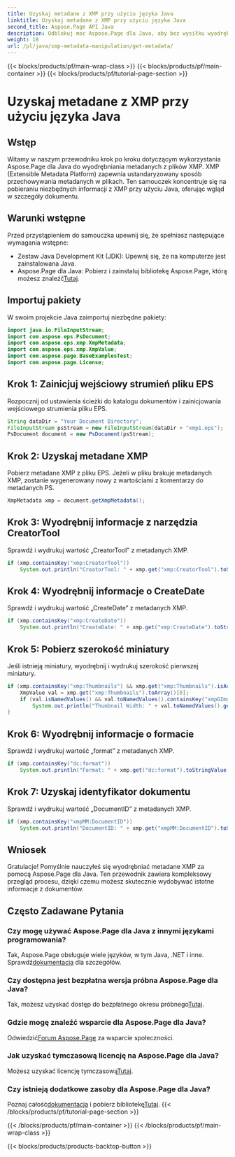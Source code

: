 ```yaml
---
title: Uzyskaj metadane z XMP przy użyciu języka Java
linktitle: Uzyskaj metadane z XMP przy użyciu języka Java
second_title: Aspose.Page API Java
description: Odblokuj moc Aspose.Page dla Java, aby bez wysiłku wyodrębnić metadane XMP. Ulepsz analizę dokumentów dzięki naszemu przewodnikowi krok po kroku!
weight: 18
url: /pl/java/xmp-metadata-manipulation/get-metadata/
---
```


{{< blocks/products/pf/main-wrap-class >}}
{{< blocks/products/pf/main-container >}}
{{< blocks/products/pf/tutorial-page-section >}}

# Uzyskaj metadane z XMP przy użyciu języka Java

## Wstęp
Witamy w naszym przewodniku krok po kroku dotyczącym wykorzystania Aspose.Page dla Java do wyodrębniania metadanych z plików XMP. XMP (Extensible Metadata Platform) zapewnia ustandaryzowany sposób przechowywania metadanych w plikach. Ten samouczek koncentruje się na pobieraniu niezbędnych informacji z XMP przy użyciu Java, oferując wgląd w szczegóły dokumentu.
## Warunki wstępne
Przed przystąpieniem do samouczka upewnij się, że spełniasz następujące wymagania wstępne:
- Zestaw Java Development Kit (JDK): Upewnij się, że na komputerze jest zainstalowana Java.
-  Aspose.Page dla Java: Pobierz i zainstaluj bibliotekę Aspose.Page, którą możesz znaleźć[Tutaj](https://releases.aspose.com/page/java/).
## Importuj pakiety
W swoim projekcie Java zaimportuj niezbędne pakiety:
```java
import java.io.FileInputStream;
import com.aspose.eps.PsDocument;
import com.aspose.eps.xmp.XmpMetadata;
import com.aspose.eps.xmp.XmpValue;
import com.aspose.page.BaseExamplesTest;
import com.aspose.page.License;
```
## Krok 1: Zainicjuj wejściowy strumień pliku EPS
Rozpocznij od ustawienia ścieżki do katalogu dokumentów i zainicjowania wejściowego strumienia pliku EPS.
```java
String dataDir = "Your Document Directory";
FileInputStream psStream = new FileInputStream(dataDir + "xmp1.eps");
PsDocument document = new PsDocument(psStream);
```
## Krok 2: Uzyskaj metadane XMP
Pobierz metadane XMP z pliku EPS. Jeżeli w pliku brakuje metadanych XMP, zostanie wygenerowany nowy z wartościami z komentarzy do metadanych PS.
```java
XmpMetadata xmp = document.getXmpMetadata();
```
## Krok 3: Wyodrębnij informacje z narzędzia CreatorTool
Sprawdź i wydrukuj wartość „CreatorTool” z metadanych XMP.
```java
if (xmp.containsKey("xmp:CreatorTool"))
    System.out.println("CreatorTool: " + xmp.get("xmp:CreatorTool").toStringValue());
```
## Krok 4: Wyodrębnij informacje o CreateDate
Sprawdź i wydrukuj wartość „CreateDate” z metadanych XMP.
```java
if (xmp.containsKey("xmp:CreateDate"))
    System.out.println("CreateDate: " + xmp.get("xmp:CreateDate").toStringValue());
```
## Krok 5: Pobierz szerokość miniatury
Jeśli istnieją miniatury, wyodrębnij i wydrukuj szerokość pierwszej miniatury.
```java
if (xmp.containsKey("xmp:Thumbnails") && xmp.get("xmp:Thumbnails").isArray()) {
    XmpValue val = xmp.get("xmp:Thumbnails").toArray()[0];
    if (val.isNamedValues() && val.toNamedValues().containsKey("xmpGImg:width"))
        System.out.println("Thumbnail Width: " + val.toNamedValues().get("xmpGImg:width").toInteger());
}
```
## Krok 6: Wyodrębnij informacje o formacie
Sprawdź i wydrukuj wartość „format” z metadanych XMP.
```java
if (xmp.containsKey("dc:format"))
    System.out.println("Format: " + xmp.get("dc:format").toStringValue());
```
## Krok 7: Uzyskaj identyfikator dokumentu
Sprawdź i wydrukuj wartość „DocumentID” z metadanych XMP.
```java
if (xmp.containsKey("xmpMM:DocumentID"))
    System.out.println("DocumentID: " + xmp.get("xmpMM:DocumentID").toStringValue());
```
## Wniosek
Gratulacje! Pomyślnie nauczyłeś się wyodrębniać metadane XMP za pomocą Aspose.Page dla Java. Ten przewodnik zawiera kompleksowy przegląd procesu, dzięki czemu możesz skutecznie wydobywać istotne informacje z dokumentów.
## Często Zadawane Pytania
### Czy mogę używać Aspose.Page dla Java z innymi językami programowania?
 Tak, Aspose.Page obsługuje wiele języków, w tym Java, .NET i inne. Sprawdź[dokumentacja](https://reference.aspose.com/page/java/) dla szczegółów.
### Czy dostępna jest bezpłatna wersja próbna Aspose.Page dla Java?
 Tak, możesz uzyskać dostęp do bezpłatnego okresu próbnego[Tutaj](https://releases.aspose.com/).
### Gdzie mogę znaleźć wsparcie dla Aspose.Page dla Java?
 Odwiedzić[Forum Aspose.Page](https://forum.aspose.com/c/page/39) za wsparcie społeczności.
### Jak uzyskać tymczasową licencję na Aspose.Page dla Java?
 Możesz uzyskać licencję tymczasową[Tutaj](https://purchase.aspose.com/temporary-license/).
### Czy istnieją dodatkowe zasoby dla Aspose.Page dla Java?
 Poznaj całość[dokumentacja](https://reference.aspose.com/page/java/) i pobierz bibliotekę[Tutaj](https://releases.aspose.com/page/java/).
{{< /blocks/products/pf/tutorial-page-section >}}

{{< /blocks/products/pf/main-container >}}
{{< /blocks/products/pf/main-wrap-class >}}

{{< blocks/products/products-backtop-button >}}
